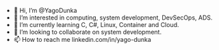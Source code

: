 - 👋 Hi, I’m @YagoDunka
- 👀 I’m interested in computing, system development, DevSecOps, ADS.
- 🌱 I’m currently learning C, C#, Linux, Container and Cloud.
- 💞️ I’m looking to collaborate on system development.
- 📫 How to reach me linkedin.com/in/yago-dunka

<!---
YagoDunka/YagoDunka is a ✨ special ✨ repository because its `README.md` (this file) appears on your GitHub profile.
You can click the Preview link to take a look at your changes.
--->
